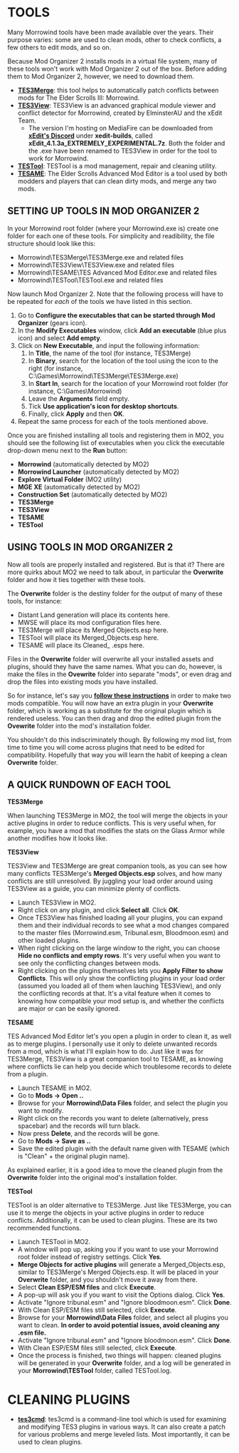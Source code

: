 # TOOLS

Many Morrowind tools have been made available over the years. Their purpose varies: some are used to clean mods, other to check conflicts, a few others to edit mods, and so on.

Because Mod Organizer 2 installs mods in a virtual file system, many of these tools won't work with Mod Organizer 2 out of the box. Before adding them to Mod Organizer 2, however, we need to download them.

- [**TES3Merge**](https://www.nexusmods.com/morrowind/mods/46870): this tool helps to automatically patch conflicts between mods for The Elder Scrolls III: Morrowind.
- [**TES3View**](http://www.mediafire.com/file/g10ay0bqynval8s/TES3View_%2528xEdit_4.1.3a_EXTREMELY_EXPERIMENTAL%2529.zip/file): TES3View is an advanced graphical module viewer and conflict detector for Morrowind, created by ElminsterAU and the xEdit Team. 
  - The version I'm hosting on MediaFire can be downloaded from [**xEdit's Discord**](https://discordapp.com/invite/5t8RnNQ) under **xedit-builds**, called **xEdit_4.1.3a_EXTREMELY_EXPERIMENTAL.7z**. Both the folder and the .exe have been renamed to TES3View in order for the tool to work for Morrowind.
- [**TESTool**](https://en.uesp.net/wiki/Tes3Mod:TESTool): TESTool is a mod management, repair and cleaning utility.
- [**TESAME**](http://wiki.theassimilationlab.com/mmw/TESAME): The Elder Scrolls Advanced Mod Editor is a tool used by both modders and players that can clean dirty mods, and merge any two mods.

## SETTING UP TOOLS IN MOD ORGANIZER 2

In your Morrowind root folder (where your Morrowind.exe is) create one folder for each one of these tools. For simplicity and readibility, the file structure should look like this:

- Morrowind\TES3Merge\TES3Merge.exe and related files
- Morrowind\TES3View\TES3View.exe and related files
- Morrowind\TESAME\TES Advanced Mod Editor.exe and related files
- Morrowind\TESTool\TESTool.exe and related files

Now launch Mod Organizer 2. Note that the following process will have to be repeated for *each* of the tools we have listed in this section.

1. Go to **Configure the executables that can be started through Mod Organizer** (gears icon).
2. In the **Modify Executables** window, click **Add an executable** (blue plus icon) and select **Add empty**.
3. Click on **New Executable**, and input the following information:
   1. In **Title**, the name of the tool (for instance, TES3Merge)
   2. In **Binary**, search for the location of the tool using the icon to the right (for instance, C:\Games\Morrowind\TES3Merge\TES3Merge.exe)
   3. In **Start In**, search for the location of your Morrowind root folder (for instance, C:\Games\Morrowind)
   4. Leave the **Arguments** field empty.
   5. Tick **Use application's icon for desktop shortcuts**.
   6. Finally, click **Apply** and then **OK**.
4. Repeat the same process for each of the tools mentioned above.

Once you are finished installing all tools and registering them in MO2, you should see the following list of executables when you click the executable drop-down menu next to the **Run** button:

- **Morrowind** (automatically detected by MO2)
- **Morrowind Launcher** (automatically detected by MO2)
- **Explore Virtual Folder** (MO2 utility)
- **MGE XE** (automatically detected by MO2)
- **Construction Set** (automatically detected by MO2)
- **TES3Merge**
- **TES3View**
- **TESAME**
- **TESTool**

## USING TOOLS IN MOD ORGANIZER 2

Now all tools are properly installed and registered. But is that it? There are more quirks about MO2 we need to talk about, in particular the **Overwrite** folder and how it ties together with these tools.

The **Overwrite** folder is the destiny folder for the output of many of these tools, for instance:

- Distant Land generation will place its contents here.
- MWSE will place its mod configuration files here.
- TES3Merge will place its Merged Objects.esp here.
- TESTool will place its Merged_Objects.esp here.
- TESAME will place its Cleaned_ .esps here.

Files in the **Overwrite** folder will overwrite all your installed assets and plugins, should they have the same names. What you can do, however, is make the files in the **Ovewrite** folder into separate "mods", or even drag and drop the files into existing mods you have installed.

So for instance, let's say you [**follow these instructions**](https://github.com/Sigourn/morrowind-improved/blob/master/internallogic.md#conflict-notes) in order to make two mods compatible. You will now have an extra plugin in your **Overwrite** folder, which is working as a substitute for the original plugin which is rendered useless. You can then drag and drop the edited plugin from the **Ovewrite** folder into the mod's installation folder.

You shouldn't do this indiscriminately though. By following my mod list, from time to time you will come across plugins that need to be edited for compatibility. Hopefully that way you will learn the habit of keeping a clean **Overwrite** folder.

## A QUICK RUNDOWN OF EACH TOOL

**TES3Merge**

When launching TES3Merge in MO2, the tool will merge the objects in your active plugins in order to reduce conflicts. This is very useful when, for example, you have a mod that modifies the stats on the Glass Armor while another modifies how it looks like.

**TES3View**

TES3View and TES3Merge are great companion tools, as you can see how many conflicts TES3Merge's **Merged Objects.esp** solves, and how many conflicts are still unresolved. By juggling your load order around using TES3View as a guide, you can minimize plenty of conflicts.

- Launch TES3View in MO2.
- Right click on any plugin, and click **Select all**. Click **OK**.
- Once TES3View has finished loading all your plugins, you can expand them and their individual records to see what a mod changes compared to the master files (Morrowind.esm, Tribunal.esm, Bloodmoon.esm) and other loaded plugins.
- When right clicking on the large window to the right, you can choose **Hide no conflicts and empty rows**. It's very useful when you want to see only the conflicting changes between mods.
- Right clicking on the plugins themselves lets you **Apply Filter to show Conflicts**. This will only show the conflicting plugins in your load order (assumed you loaded all of them when lauching TES3View), and only the conflicting records at that. It's a vital feature when it comes to knowing how compatible your mod setup is, and whether the conflicts are major or can be easily ignored.

**TESAME**

TES Advanced Mod Editor let's you open a plugin in order to clean it, as well as to merge plugins. I personally use it only to delete unwanted records from a mod, which is what I'll explain how to do. Just like it was for TES3Merge, TES3View is a great companion tool to TESAME, as knowing where conflicts lie can help you decide which troublesome records to delete from a plugin.

- Launch TESAME in MO2.
- Go to **Mods -> Open ..**
- Browse for your **Morrowind\Data Files** folder, and select the plugin you want to modify.
- Right click on the records you want to delete (alternatively, press spacebar) and the records will turn black.
- Now press **Delete**, and the records will be gone.
- Go to **Mods -> Save as ..**
- Save the edited plugin with the default name given with TESAME (which is "Clean" + the original plugin name).

As explained earlier, it is a good idea to move the cleaned plugin from the **Overwrite** folder into the original mod's installation folder.

**TESTool**

TESTool is an older alternative to TES3Merge. Just like TES3Merge, you can use it to merge the objects in your active plugins in order to reduce conflicts. Additionally, it can be used to clean plugins. These are its two recommended functions.

- Launch TESTool in MO2.
- A window will pop up, asking you if you want to use your Morrowind root folder instead of registry settings. Click **Yes**.
- **Merge Objects for active plugins** will generate a Merged_Objects.esp, similar to TES3Merge's Merged Objects.esp. It will be placed in your **Overwrite** folder, and you shouldn't move it away from there.
- Select **Clean ESP/ESM files** and click **Execute**.
- A pop-up will ask you if you want to visit the Options dialog. Click **Yes**.
- Activate "Ignore tribunal.esm" and "Ignore bloodmoon.esm". Click **Done**.
- With Clean ESP/ESM files still selected, click **Execute**.
- Browse for your **Morrowind\Data Files** folder, and select all plugins you want to clean. **In order to avoid potential issues, avoid cleaning any .esm file.**
- Activate "Ignore tribunal.esm" and "Ignore bloodmoon.esm". Click **Done**.
- With Clean ESP/ESM files still selected, click **Execute**.
- Once the process is finished, two things will happen: cleaned plugins will be generated in your **Overwrite** folder, and a log will be generated in your **Morrowind\TESTool** folder, called TESTool.log.

# CLEANING PLUGINS

- [**tes3cmd**](http://wiki.theassimilationlab.com/mmw/TES3cmd): tes3cmd is a command-line tool which is used for examining and modifying TES3 plugins in various ways. It can also create a patch for various problems and merge leveled lists. Most importantly, it can be used to clean plugins.
